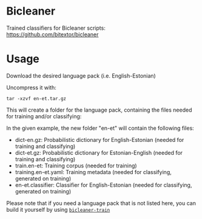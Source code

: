 # Bicleaner

Trained classifiers for Bicleaner scripts: https://github.com/bitextor/bicleaner

# Usage

Download the desired language pack (i.e. English-Estonian)

Uncompress it with:

`tar -xzvf en-et.tar.gz`

This will create a folder for the language pack, containing the files needed for training and/or classifying:

In the given example, the new folder "en-et" will contain the following files:

* dict-en.gz: Probabilistic dictionary for English-Estonian (needed for training and classifying)
* dict-et.gz: Probabilistic dictionary for Estonian-English (needed for training and classifying)
* train.en-et: Training corpus  (needed for training)
* training.en-et.yaml: Training metadata (needed for classifying, generated on training)
* en-et.classifier: Classifier for English-Estonian  (needed for classifying, generated on training)

Please note that if you need a language pack that is not listed here, you can build it yourself by using [`bicleaner-train`](https://github.com/bitextor/bicleaner)

